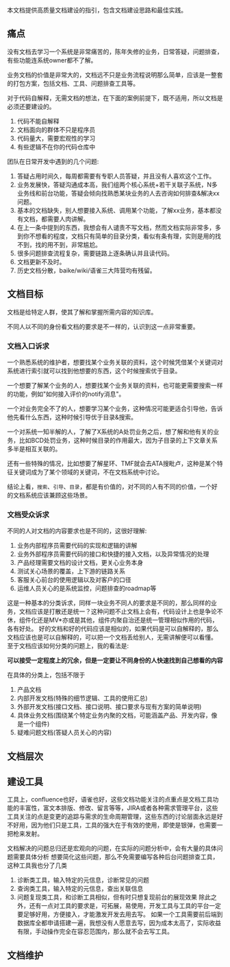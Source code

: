 本文档提供高质量文档建设的指引，包含文档建设思路和最佳实践。

## 痛点

没有文档去学习一个系统是非常痛苦的，陈年失修的业务，日常答疑，问题排查，有些功能连系统owner都不了解。

业务文档的价值是非常大的，文档远不只是业务流程说明那么简单，应该是一整套的打包方案，包括文档、工具、问题排查工具等。

对于代码自解释，无需文档的想法，在下面的案例前提下，既不适用，所以文档是必须还要建设的。

1. 代码不能自解释
2. 文档面向的群体不只是程序员
3. 代码量大，需要宏观性的学习
4. 有些逻辑不在你的代码仓库中

团队在日常开发中遇到的几个问题:

1. 答疑占用时间久，每周都需要有专职人员答疑，并且没有人喜欢这个工作。
2. 业务发展快，答疑沟通成本高，我们组两个核心系统+若干关联子系统，N多业务线和前台功能，答疑会倾向找熟悉某块业务的人去咨询如何排查&解决xx问题。
3. 基本的文档缺失，别人想要接入系统、调用某个功能，了解xx业务，基本都没有文档，都需要人肉讲解。
4. 在上一条中提到的东西，我想会有人谴责不写文档，然而文档实际非常多，多到你不想看的程度，文档只有简单的目录分类，看似有条有理，实则是用的找不到，找的用不到，非常尴尬。
5. 很多问题排查流程复杂，需要链路上逐条确认并且读代码。
6. 文档更新不及时。
7. 历史文档分散，baike/wiki/语雀三大阵营均有残留。



## 文档目标

文档是给特定人群，使其了解和掌握所需内容的知识库。

不同人以不同的身份看文档的要求是不一样的，认识到这一点非常重要。

### 文档入口诉求

一个熟悉系统的维护者，想要找某个业务关联的资料，这个时候凭借某个关键词对系统进行索引就可以找到他想要的东西，这个时候搜索优于目录。

一个想要了解某个业务的人，想要找某个业务关联的资料，也可能更需要搜索一样的功能，例如"如何接入评价的notify消息"。

一个对业务完全不了的人，想要学习某个业务，这种情况可能更适合引导他，告诉他先看什么东西，这种时候引导优于目录&搜索。

一个对系统一知半解的人，了解了X系统的A处罚业务之后，想了解和他有关的业务，比如BCD处罚业务，这种时候目录的作用最大，因为子目录的上下文章关系多半是相互关联的。

还有一些特殊的情况，比如想要了解星环、TMF就会去ATA搜毗卢，这种是某个特征关键词成为了某个领域的关键词，不在文档系统中讨论。

结论上看，`搜索`、`引导`、`目录`，都是有价值的，对不同的人有不同的价值，一个好的文档系统应该兼顾这些场景。

### 文档受众诉求

不同的人对文档的内容要求也是不同的，这很好理解:
1.  业务内部程序员需要代码的实现和逻辑的讲解
2. 业务外部程序员需要代码的接口和快捷的接入文档，以及异常情况的处理
3. 产品经理需要文档的设计文档，更关心业务本身
4. 测试关心场景的覆盖，上下游的链路关系
5. 客服关心前台的使用逻辑以及对客户的口径
6. 运维人员关心的是系统监控，问题排查的roadmap等

这是一种基本的分类诉求，同样一块业务不同人的要求是不同的，那么同样的业务，文档应该是打散还是统一？这种问题不止文档上会有，代码设计上也是争论不休，组件化还是MV*亦或是其他，组件内聚自治还是统一管理相似作用的代码，各有好处。
好的文档和好的代码应该是相似的，如果代码是可以自解释的，那么文档应该也是可以自解释的，可以把一个文档丢给别人，无需讲解便可以看懂。
至于文档应该如何分类的问题上，我的看法是:

**可以接受一定程度上的冗余，但是一定要让不同身份的人快速找到自己想看的内容**

在具体的分类上，包括不限于
1. 产品文档
2. 内部开发文档(特殊的细节逻辑、工具的使用汇总)
3. 外部开发文档(接口文档、接口说明、接口要求与现有方案的简单说明)
4. 具体业务文档(围绕某个特定业务内聚的文档，可能涵盖产品、开发内容，像是一个组件)
5. 疑难问题文档(答疑人员关心的内容)

## 文档层次



## 建设工具

工具上，confluence也好，语雀也好，这些文档功能关注的点重点是文档工具功能的丰富性，富文本排版、修改、留言等等，JIRA或者各种需求管理平台，这些工具关注的点是变更的追踪与需求的生命周期管理，这些东西的讨论层面永远是好不好用，因为他们只是工具，工具的强大在于有效的使用，即使是银弹，也需要一把枪来发射。

文档解决的问题总归还是宏观向的问题，在实际的问题分析中，会有大量的具体问题需要具体分析
想要简化这些问题，那么不免需要编写各种后台问题排查工具，这种工具我也分了几类
1. 诊断类工具，输入特定的元信息，诊断常见的问题
2. 查询类工具，输入特定的元信息，查出关联信息
3. 问题复现类工具，和诊断工具相似，但有时只想复现前台的展现效果
除此之外，还有一点对工具的要求是，可拓展，易使用，开发工具与工具的平台一定要足够好用，方便接入，才能激发开发去用去写。
如果一个工具需要前后端到数据库全都申请搭建一遍，我想没有人愿意去写，因为成本太高了，实际收益有限，手动操作完全在容忍范围内，那么就不会去写工具。

## 文档维护

